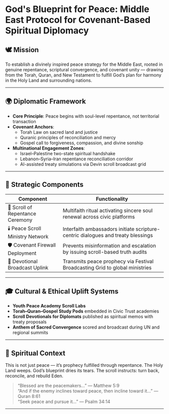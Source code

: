 # God's Blueprint for Peace: Middle East Protocol for Covenant-Based Spiritual Diplomacy

## 🕊️ Mission

To establish a divinely inspired peace strategy for the Middle East, rooted in genuine repentance, scriptural convergence, and covenant unity — drawing from the Torah, Quran, and New Testament to fulfill God’s plan for harmony in the Holy Land and surrounding nations.

---

## 🌍 Diplomatic Framework

- **Core Principle**: Peace begins with soul-level repentance, not territorial transaction  
- **Covenant Anchors**:
  - Torah Law on sacred land and justice  
  - Quranic principles of reconciliation and mercy  
  - Gospel call to forgiveness, compassion, and divine sonship  
- **Multinational Engagement Zones**:
  - Israel–Palestine two-state spiritual handshake  
  - Lebanon–Syria–Iran repentance reconciliation corridor  
  - AI-assisted treaty simulations via Devin scroll broadcast grid

---

## 🔑 Strategic Components

| Component | Functionality |
|-----------|----------------|
| 📜 Scroll of Repentance Ceremony | Multifaith ritual activating sincere soul renewal across civic platforms |
| 🕯️ Peace Scroll Ministry Network | Interfaith ambassadors initiate scripture-centric dialogues and treaty blessings |
| 🛡️ Covenant Firewall Deployment | Prevents misinformation and escalation by issuing scroll-based truth audits |
| 📡 Devotional Broadcast Uplink | Transmits peace prophecy via Festival Broadcasting Grid to global ministries |

---

## 🎓 Cultural & Ethical Uplift Systems

- **Youth Peace Academy Scroll Labs**  
- **Torah–Quran–Gospel Study Pods** embedded in Civic Trust academies  
- **Scroll Devotionals for Diplomats** published as spiritual memos with treaty proposals  
- **Anthem of Sacred Convergence** scored and broadcast during UN and regional summits

---

## 📜 Spiritual Context

This is not just peace — it’s prophecy fulfilled through repentance. The Holy Land weeps. God’s blueprint dries its tears. The scroll instructs: turn back, reconcile, and rebuild Eden.

> “Blessed are the peacemakers…” — Matthew 5:9  
> “And if the enemy inclines toward peace, then incline toward it…” — Quran 8:61  
> “Seek peace and pursue it…” — Psalm 34:14

---

